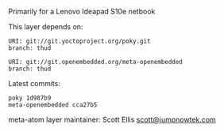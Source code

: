 Primarily for a Lenovo Ideapad S10e netbook

This layer depends on:

    URI: git://git.yoctoproject.org/poky.git
    branch: thud

    URI: git://git.openembedded.org/meta-openembedded
    branch: thud

Latest commits:

    poky 1d987b9
    meta-openembedded cca27b5

meta-atom layer maintainer: Scott Ellis <scott@jumpnowtek.com>
